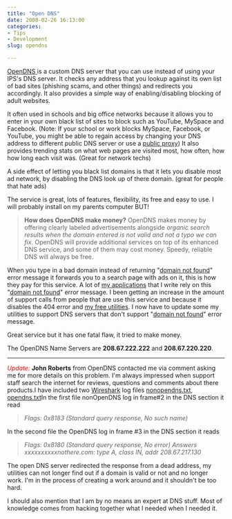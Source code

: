 ```yaml
---
title: "Open DNS"
date: 2008-02-26 16:13:00
categories:
- Tips
- Development
slug: opendns

---
```


<a href="http://www.opendns.com/">OpenDNS </a>is a custom DNS server that you can use instead of using your IPS's DNS server.
It checks any address that you lookup against its own list of bad sites (phishing scams, and other things) and redirects you accordingly. It also provides a simple way of enabling/disabling blocking of adult websites.

It often used in schools and big office networks because it allows you to enter in your own black list of sites to block such as YouTube, MySpace and Facebook.  (Note: If your school or work blocks MySpace, Facebook, or YouTube, you might be able to regain access by changing your DNS address to different public DNS server or use a <a href="http://www.google.com/search?hl=en&amp;client=firefox-a&amp;rls=org.mozilla%3Aen-US%3Aofficial&amp;hs=3cT&amp;q=public+Proxy&amp;btnG=Search">public proxy</a>) It also provides trending stats on what web pages are visited most, how often, how how long each visit was. (Great for network techs)

A side effect of letting you black list domains is that it lets you disable most ad network, by disabling the DNS look up of there domain. (great for people that hate ads)

The service is great, lots of features, flexibility, its free and easy to use. I will probably install on my parents computer BUT!
<blockquote><strong>How does OpenDNS make money?</strong>
OpenDNS makes money by offering clearly labeled advertisements alongside <em>organic search results when the domain entered is not valid and not a typo we can fix</em>. OpenDNS will provide additional services on top of its enhanced DNS service, and some of them may cost money. Speedy, reliable DNS will always be free.</blockquote>
When you type in a bad domain instead of returning "<a href="http://en.wikipedia.org/wiki/404_error">domain not found</a>" error message it forwards you to a search page with ads on it, this is how they pay for this service. A lot of <a href="/utilities/">my applications</a> that I write rely on this "<a href="http://en.wikipedia.org/wiki/404_error">domain not found</a>" error message. I been getting an increase in the amount of support calls from people that are use this service and because it disables the 404 error and <a href="/utilities/">my free utilities</a>. I now have to update some my utilities to support DNS servers that don't support "<a href="http://en.wikipedia.org/wiki/404_error">domain not found</a>" error message.

Great service but it has one fatal flaw, it tried to make money.

The OpenDNS Name Servers are <strong>208.67.222.222</strong> and <strong>208.67.220.220</strong>.

<hr /> <em style="color: red">Update:
</em><strong>John Roberts</strong> from OpenDNS  contacted me  via comment asking me for more details on this problem. I'm always impressed when support staff search the internet for reviews, questions and comments about there products.I have included two <a href="http://www.wireshark.org/">Wireshark</a> log files <a href="/public/uploads/2008/02/nonopendns.txt" title="nonopendns.txt">nonopendns.txt</a>, <a href="/public/uploads/2008/02/opendns.txt" title="opendns.txt">opendns.txt</a>In the first file nonOpenDNS log in frame#2 in the DNS section it read
<blockquote><em>Flags: 0x8183 (Standard query response, No such name)</em></blockquote>
In the second file the OpenDNS log  in frame #3 in the DNS section it reads
<blockquote><em>Flags: 0x8180 (Standard query response, No error)</em>
<em> Answers</em>
<em> xxxxxxxxxxnothere.com: type A, class IN, addr 208.67.217.130</em>
<em> </em></blockquote>
The open DNS server redirected the response from a dead address, my utilities can not longer find out if a domain is valid or not and no longer work. I'm in the process of creating a work around and it shouldn't be too hard.

I should also mention that I am by no means an expert at DNS stuff. Most of knowledge comes from hacking together what I needed when I needed it.
